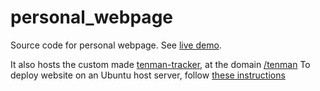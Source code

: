 # personal_webpage

Source code for personal webpage. See [live demo](http://jakobvahlin.com).

It also hosts the custom made [tenman-tracker](https://github.com/jakvah/tenmen-tracker), at the domain [/tenman](http://jakobvahlin.com/tenman)
To deploy website on an Ubuntu host server, follow [these instructions](https://www.digitalocean.com/community/tutorials/how-to-deploy-a-flask-application-on-an-ubuntu-vps)
